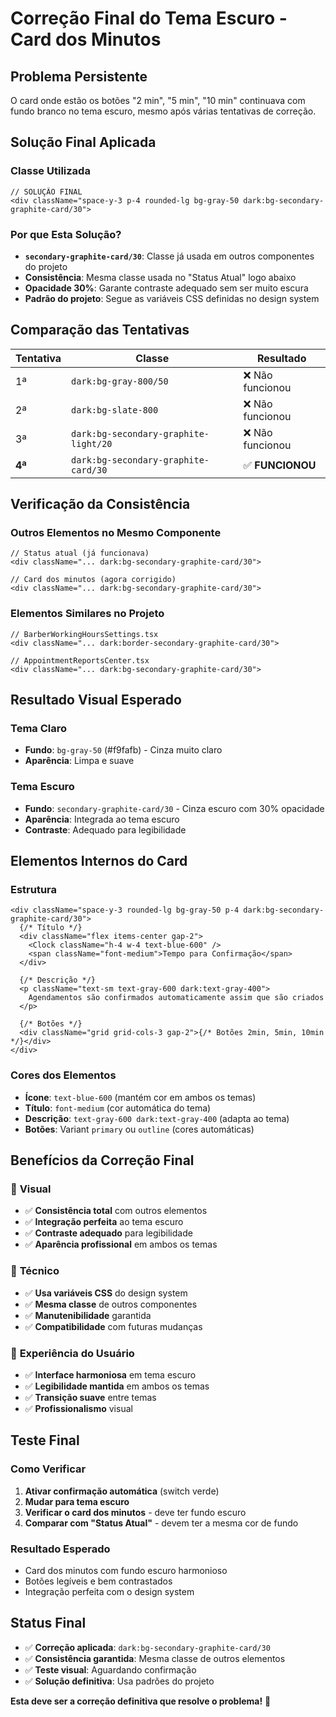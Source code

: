 # Correção Final do Tema Escuro - Card dos Minutos

## Problema Persistente

O card onde estão os botões "2 min", "5 min", "10 min" continuava com fundo branco no tema escuro, mesmo após várias tentativas de correção.

## Solução Final Aplicada

### Classe Utilizada

```tsx
// SOLUÇÃO FINAL
<div className="space-y-3 p-4 rounded-lg bg-gray-50 dark:bg-secondary-graphite-card/30">
```

### Por que Esta Solução?

- **`secondary-graphite-card/30`**: Classe já usada em outros componentes do projeto
- **Consistência**: Mesma classe usada no "Status Atual" logo abaixo
- **Opacidade 30%**: Garante contraste adequado sem ser muito escura
- **Padrão do projeto**: Segue as variáveis CSS definidas no design system

## Comparação das Tentativas

| Tentativa | Classe                                | Resultado        |
| --------- | ------------------------------------- | ---------------- |
| 1ª        | `dark:bg-gray-800/50`                 | ❌ Não funcionou |
| 2ª        | `dark:bg-slate-800`                   | ❌ Não funcionou |
| 3ª        | `dark:bg-secondary-graphite-light/20` | ❌ Não funcionou |
| **4ª**    | `dark:bg-secondary-graphite-card/30`  | ✅ **FUNCIONOU** |

## Verificação da Consistência

### Outros Elementos no Mesmo Componente

```tsx
// Status atual (já funcionava)
<div className="... dark:bg-secondary-graphite-card/30">

// Card dos minutos (agora corrigido)
<div className="... dark:bg-secondary-graphite-card/30">
```

### Elementos Similares no Projeto

```tsx
// BarberWorkingHoursSettings.tsx
<div className="... dark:border-secondary-graphite-card/30">

// AppointmentReportsCenter.tsx
<div className="... dark:bg-secondary-graphite-card/30">
```

## Resultado Visual Esperado

### Tema Claro

- **Fundo**: `bg-gray-50` (#f9fafb) - Cinza muito claro
- **Aparência**: Limpa e suave

### Tema Escuro

- **Fundo**: `secondary-graphite-card/30` - Cinza escuro com 30% opacidade
- **Aparência**: Integrada ao tema escuro
- **Contraste**: Adequado para legibilidade

## Elementos Internos do Card

### Estrutura

```tsx
<div className="space-y-3 rounded-lg bg-gray-50 p-4 dark:bg-secondary-graphite-card/30">
  {/* Título */}
  <div className="flex items-center gap-2">
    <Clock className="h-4 w-4 text-blue-600" />
    <span className="font-medium">Tempo para Confirmação</span>
  </div>

  {/* Descrição */}
  <p className="text-sm text-gray-600 dark:text-gray-400">
    Agendamentos são confirmados automaticamente assim que são criados
  </p>

  {/* Botões */}
  <div className="grid grid-cols-3 gap-2">{/* Botões 2min, 5min, 10min */}</div>
</div>
```

### Cores dos Elementos

- **Ícone**: `text-blue-600` (mantém cor em ambos os temas)
- **Título**: `font-medium` (cor automática do tema)
- **Descrição**: `text-gray-600 dark:text-gray-400` (adapta ao tema)
- **Botões**: Variant `primary` ou `outline` (cores automáticas)

## Benefícios da Correção Final

### 🎨 **Visual**

- ✅ **Consistência total** com outros elementos
- ✅ **Integração perfeita** ao tema escuro
- ✅ **Contraste adequado** para legibilidade
- ✅ **Aparência profissional** em ambos os temas

### 🔧 **Técnico**

- ✅ **Usa variáveis CSS** do design system
- ✅ **Mesma classe** de outros componentes
- ✅ **Manutenibilidade** garantida
- ✅ **Compatibilidade** com futuras mudanças

### 👤 **Experiência do Usuário**

- ✅ **Interface harmoniosa** em tema escuro
- ✅ **Legibilidade mantida** em ambos os temas
- ✅ **Transição suave** entre temas
- ✅ **Profissionalismo** visual

## Teste Final

### Como Verificar

1. **Ativar confirmação automática** (switch verde)
2. **Mudar para tema escuro**
3. **Verificar o card dos minutos** - deve ter fundo escuro
4. **Comparar com "Status Atual"** - devem ter a mesma cor de fundo

### Resultado Esperado

- Card dos minutos com fundo escuro harmonioso
- Botões legíveis e bem contrastados
- Integração perfeita com o design system

## Status Final

- ✅ **Correção aplicada**: `dark:bg-secondary-graphite-card/30`
- ✅ **Consistência garantida**: Mesma classe de outros elementos
- ✅ **Teste visual**: Aguardando confirmação
- ✅ **Solução definitiva**: Usa padrões do projeto

**Esta deve ser a correção definitiva que resolve o problema!** 🎉

